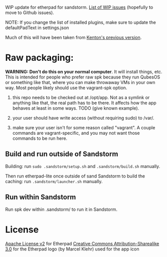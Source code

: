 WIP update for etherpad for sandstorm. [List of WIP issues](ISSUES.md) (hopefully to move to Github issues).

NOTE: If you change the list of installed plugins, make sure to update the defaultPadText in settings.json

Much of this will have been taken from [Kenton's previous version](https://github.com/kentonv/etherpad-lite).

# Raw packaging:

**WARNING: Don't do this on your normal computer**. It will install things, etc. This is intended for people who prefer raw spk because they run QubesOS or something like that, where you can make throwaway VMs in your own way. Most people likely should use the vagrant-spk option.

1) this repo needs to be checked out at /opt/app. Not as a symlink or anything like that, the real path has to be there. It affects how the app behaves at least in some ways. TODO (give known example).

2) your user should have write access (without requiring sudo) to /var/.

3) make sure your user isn't for some reason called "vagrant". A couple commands are vagrant-specific, and you may not want those commands to be run here.

## Build and run outside of Sandstorm

Building: run `sudo .sandstorm/setup.sh` and `.sandstorm/build.sh` manually.

Then run etherpad-lite once outside of sand Sandstorm to build the caching: run `.sandstorm/launcher.sh` manually.

## Run within Sandstorm

Run spk dev within .sandstorm/ to run it in Sandstorm.

# License
[Apache License v2](http://www.apache.org/licenses/LICENSE-2.0.html) for Etherpad
[Creative Commons Attribution-Sharealike 3.0](https://creativecommons.org/licenses/by-sa/3.0/) for the Etherpad logo (by Marcel Klehr) used for the app icon
